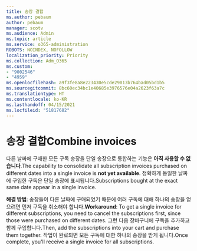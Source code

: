 ```yaml
---
title: 송장 결합
ms.author: pebaum
author: pebaum
manager: scotv
ms.audience: Admin
ms.topic: article
ms.service: o365-administration
ROBOTS: NOINDEX, NOFOLLOW
localization_priority: Priority
ms.collection: Adm_O365
ms.custom:
- "9002546"
- "4959"
ms.openlocfilehash: a9f3fe8a8e223430e5cde29013b764bad05bd1b5
ms.sourcegitcommit: 8bc60ec34bc1e40685e3976576e04a2623f63a7c
ms.translationtype: HT
ms.contentlocale: ko-KR
ms.lasthandoff: 04/15/2021
ms.locfileid: "51817682"
---
```

# <a name="combine-invoices"></a><span data-ttu-id="c6f5d-102">송장 결합</span><span class="sxs-lookup"><span data-stu-id="c6f5d-102">Combine invoices</span></span>

<span data-ttu-id="c6f5d-103">다른 날짜에 구매한 모든 구독 송장을 단일 송장으로 통합하는 기능은 **아직 사용할 수 없습니다**.</span><span class="sxs-lookup"><span data-stu-id="c6f5d-103">The capability to consolidate all subscription invoices purchased on different dates into a single invoice is **not yet available**.</span></span> <span data-ttu-id="c6f5d-104">정확하게 동일한 날짜에 구입한 구독은 단일 송장에 표시됩니다.</span><span class="sxs-lookup"><span data-stu-id="c6f5d-104">Subscriptions bought at the exact same date appear in a single invoice.</span></span>

<span data-ttu-id="c6f5d-105">**해결 방법**: 송장들이 다른 날짜에 구매되었기 때문에 여러 구독에 대해 하나의 송장을 얻으려면 먼저 구독을 취소해야 합니다.</span><span class="sxs-lookup"><span data-stu-id="c6f5d-105">**Workaround**: To get a single invoice for different subscriptions, you need to cancel the subscriptions first, since those were purchased on different dates.</span></span> <span data-ttu-id="c6f5d-106">그런 다음 장바구니에 구독을 추가하고 함께 구입합니다.</span><span class="sxs-lookup"><span data-stu-id="c6f5d-106">Then, add the subscriptions into your cart and purchase them together.</span></span> <span data-ttu-id="c6f5d-107">작업이 완료되면 모든 구독에 대한 하나의 송장을 받게 됩니다.</span><span class="sxs-lookup"><span data-stu-id="c6f5d-107">Once complete, you'll receive a single invoice for all subscriptions.</span></span>
